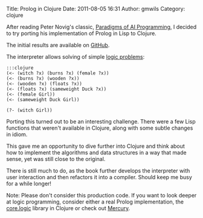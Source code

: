 Title: Prolog in Clojure
Date: 2011-08-05 16:31
Author: gmwils
Category: clojure

After reading Peter Novig's classic, [Paradigms of AI Programming][], I
decided to try porting his implementation of Prolog in Lisp to Clojure.

The initial results are available on [GitHub][].

The interpreter allows solving of simple [logic problems][]:

    :::clojure
    (<- (witch ?x) (burns ?x) (female ?x))
    (<- (burns ?x) (wooden ?x))
    (<- (wooden ?x) (floats ?x))
    (<- (floats ?x) (sameweight Duck ?x))
    (<- (female Girl))
    (<- (sameweight Duck Girl))

    (?- (witch Girl))

Porting this turned out to be an interesting challenge. There were a few
Lisp functions that weren't available in Clojure, along with some subtle
changes in idiom.

This gave me an opportunity to dive further into Clojure and think about
how to implement the algorithms and data structures in a way that made
sense, yet was still close to the original.

There is still much to do, as the book further develops the interpreter
with user interaction and then refactors it into a compiler. Should keep
me busy for a while longer!

Note: Please don't consider this production code. If you want to look
deeper at logic programming, consider either a real Prolog
implementation, the [core.logic][] library in Clojure or check out
[Mercury][].

  [Paradigms of AI Programming]: http://www.amazon.com/gp/product/1558601910/ref=as_li_ss_tl?ie=UTF8&tag=pseudofish-20&linkCode=as2&camp=217145&creative=399369&creativeASIN=1558601910
  [GitHub]: http://github.com/gmwils/clj-prolog
  [logic problems]: http://www.allisons.org/ll/Logic/Prolog/Examples/witch/
  [core.logic]: https://github.com/clojure/core.logic
  [Mercury]: http://www.mercury.csse.unimelb.edu.au/

